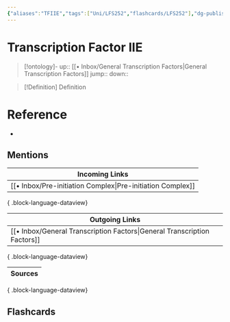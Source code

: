 ```yaml
---
{"aliases":"TFIIE","tags":["Uni/LFS252","flashcards/LFS252"],"dg-publish":true,"permalink":"/inbox/transcription-factor-iie/","dgPassFrontmatter":true}
---
```


# Transcription Factor IIE

> [!ontology]-
> up:: [[• Inbox/General Transcription Factors\|General Transcription Factors]]
> jump:: 
> down:: 

> [!Definition] Definition

# Reference

- 

## Mentions

| Incoming Links                                                |
| ------------------------------------------------------------- |
| [[• Inbox/Pre-initiation Complex\|Pre-initiation Complex]] |

{ .block-language-dataview}

| Outgoing Links                                                              |
| --------------------------------------------------------------------------- |
| [[• Inbox/General Transcription Factors\|General Transcription Factors]] |

{ .block-language-dataview}

| Sources |
| ------- |

{ .block-language-dataview}

## Flashcards